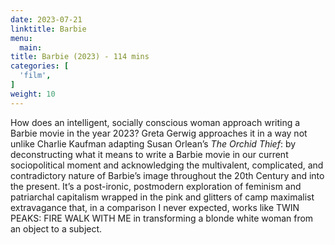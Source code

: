 ```yaml
---
date: 2023-07-21
linktitle: Barbie
menu:
  main:
title: Barbie (2023) - 114 mins
categories: [
  'film',
]
weight: 10
---
```


How does an intelligent, socially conscious woman approach writing a Barbie movie in the year 2023? Greta Gerwig approaches it in a way not unlike Charlie Kaufman adapting Susan Orlean’s *The Orchid Thief*: by deconstructing what it means to write a Barbie movie in our current sociopolitical moment and acknowledging the multivalent, complicated, and contradictory nature of Barbie’s image throughout the 20th Century and into the present. It’s a post-ironic, postmodern exploration of feminism and patriarchal capitalism wrapped in the pink and glitters of camp maximalist extravagance that, in a comparison I never expected, works like TWIN PEAKS: FIRE WALK WITH ME in transforming a blonde white woman from an object to a subject.

